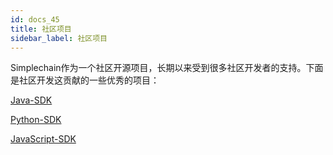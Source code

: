 ```yaml
---
id: docs_45
title: 社区项目
sidebar_label: 社区项目
---
```


Simplechain作为一个社区开源项目，长期以来受到很多社区开发者的支持。下面是社区开发这贡献的一些优秀的项目：

[Java-SDK]()

[Python-SDK]()

[JavaScript-SDK]()
